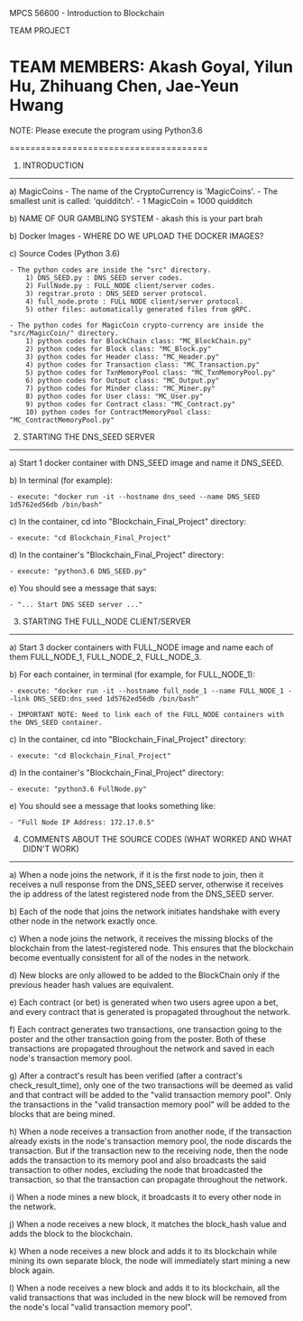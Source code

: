 MPCS 56600 - Introduction to Blockchain

TEAM PROJECT

TEAM MEMBERS: Akash Goyal, Yilun Hu, Zhihuang Chen, Jae-Yeun Hwang
======================================

NOTE: Please execute the program using Python3.6

======================================

1. INTRODUCTION
---------------
a) MagicCoins
    - The name of the CryptoCurrency is 'MagicCoins'.
    - The smallest unit is called: 'quidditch'.
    - 1 MagicCoin = 1000 quidditch


b) NAME OF OUR GAMBLING SYSTEM
    - akash this is your part brah


b) Docker Images
    - WHERE DO WE UPLOAD THE DOCKER IMAGES?


c) Source Codes (Python 3.6)

    - The python codes are inside the "src" directory.
        1) DNS_SEED.py : DNS_SEED server codes.
        2) FullNode.py : FULL_NODE client/server codes.
        3) regstrar.proto : DNS_SEED server protocol.
        4) full_node.proto : FULL NODE client/server protocol.
        5) other files: automatically generated files from gRPC.

    - The python codes for MagicCoin crypto-currency are inside the "src/MagicCoin/" directory.
        1) python codes for BlockChain class: "MC_BlockChain.py"
        2) python codes for Block class: "MC_Block.py"
        3) python codes for Header class: "MC_Header.py"
        4) python codes for Transaction class: "MC_Transaction.py"
        5) python codes for TxnMemoryPool class: "MC_TxnMemoryPool.py"
        6) python codes for Output class: "MC_Output.py"
        7) python codes for Minder class: "MC_Miner.py"
        8) python codes for User class: "MC_User.py"
        9) python codes for Contract class: "MC_Contract.py"
        10) python codes for ContractMemoryPool class: "MC_ContractMemoryPool.py"


2. STARTING THE DNS_SEED SERVER
-------------------
a) Start 1 docker container with DNS_SEED image and name it DNS_SEED.

b) In terminal (for example):

    - execute: "docker run -it --hostname dns_seed --name DNS_SEED 1d5762ed56db /bin/bash"

c) In the container, cd into "Blockchain_Final_Project" directory:

    - execute: "cd Blockchain_Final_Project"

d) In the container's "Blockchain_Final_Project" directory:

    - execute: "python3.6 DNS_SEED.py"

e) You should see a message that says: 

    - "... Start DNS SEED server ..."


3. STARTING THE FULL_NODE CLIENT/SERVER
-------------------
a) Start 3 docker containers with FULL_NODE image and name each of them
   FULL_NODE_1, FULL_NODE_2, FULL_NODE_3.

b) For each container, in terminal (for example, for FULL_NODE_1):

    - execute: "docker run -it --hostname full_node_1 --name FULL_NODE_1 --link DNS_SEED:dns_seed 1d5762ed56db /bin/bash"

    - IMPORTANT NOTE: Need to link each of the FULL_NODE containers with the DNS_SEED container.

c) In the container, cd into "Blockchain_Final_Project" directory:

    - execute: "cd Blockchain_Final_Project"

d) In the container's "Blockchain_Final_Project" directory:

    - execute: "python3.6 FullNode.py"

e) You should see a message that looks something like: 

    - "Full Node IP Address: 172.17.0.5"


4. COMMENTS ABOUT THE SOURCE CODES (WHAT WORKED AND WHAT DIDN'T WORK)
-------------------
a) When a node joins the network, if it is the first node to join, then it 
   receives a null response from the DNS_SEED server, otherwise it receives the 
   ip address of the latest registered node from the DNS_SEED server.

b) Each of the node that joins the network initiates handshake with every other 
   node in the network exactly once.

c) When a node joins the network, it receives the missing blocks of the 
   blockchain from the latest-registered node. This ensures that the blockchain
   become eventually consistent for all of the nodes in the network.

d) New blocks are only allowed to be added to the BlockChain only if the
   previous header hash values are equivalent.

e) Each contract (or bet) is generated when two users agree upon a bet, and
   every contract that is generated is propagated throughout the network.

f) Each contract generates two transactions, one transaction going to the
   poster and the other transaction going from the poster. Both of these 
   transactions are propagated throughout the network and saved in each node's
   transaction memory pool.

g) After a contract's result has been verified (after a contract's check_result_time),
   only one of the two transactions will be deemed as valid and that contract will be
   added to the "valid transaction memory pool". Only the transactions in the
   "valid transaction memory pool" will be added to the blocks that are being mined.

h) When a node receives a transaction from another node, if the transaction 
   already exists in the node's transaction memory pool, the node discards 
   the transaction. But if the transaction new to the receiving node, then 
   the node adds the transaction to its memory pool and also broadcasts 
   the said transaction to other nodes, excluding the node that broadcasted
   the transaction, so that the transaction can propagate throughout the network.

i) When a node mines a new block, it broadcasts it to every other node in the network.

j) When a node receives a new block, it matches the block_hash value and adds
   the block to the blockchain.

k) When a node receives a new block and adds it to its blockchain while mining
   its own separate block, the node will immediately start mining a new block again.

l) When a node receives a new block and adds it to its blockchain, all the valid transactions 
   that was included in the new block will be removed from the node's local "valid transaction memory pool".